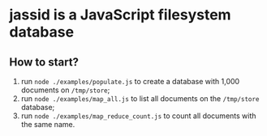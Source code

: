 # jassid is a JavaScript filesystem database #

## How to start? ##

1. run `node ./examples/populate.js` to create a database with 1,000 documents on `/tmp/store`;
2. run `node ./examples/map_all.js` to list all documents on the `/tmp/store` database;
3. run `node ./examples/map_reduce_count.js` to count all documents with the same name.
